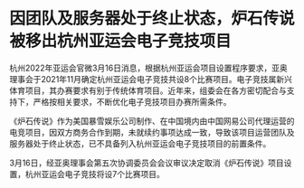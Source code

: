 # 因团队及服务器处于终止状态，炉石传说被移出杭州亚运会电子竞技项目

杭州2022年亚运会官微3月16日消息，根据杭州亚运会项目设置程序要求，亚奥理事会于2021年11月确定杭州亚运会电子竞技共设8个比赛项目。电子竞技属新兴体育项目，其办赛要求有别于传统体育项目。近年来，组委会在各方密切配合与支持下，严格按相关要求，不断优化电子竞技项目办赛所需条件。

《炉石传说》作为美国暴雪娱乐公司制作、在中国境内由中国网易公司代理运营的电竞项目，因双方商务合作到期，未就续约事项达成一致，导致该项目运营团队及服务器处于终止状态，已不具备列入杭州亚运会电子竞技项目的前置条件。

3月16日，经亚奥理事会第五次协调委员会会议审议决定取消《炉石传说》项目设置，杭州亚运会电子竞技将设7个比赛项目。

